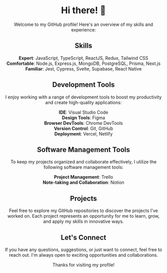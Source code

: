 <!-- Header -->
<h1 align="center">Hi there! 👋</h1>
<p align="center">
  Welcome to my GitHub profile! Here's an overview of my skills and experience:
</p>

<!-- Skills Section -->
<h2 align="center">Skills</h2>
<p align="center">
  <strong>Expert</strong>: JavaScript, TypeScript, ReactJS, Redux, Tailwind CSS<br>
  <strong>Comfortable</strong>: Node.js, Express.js, MongoDB, PostgreSQL, Prisma, Next.js<br>
  <strong>Familiar</strong>: Jest, Cypress, Svelte, Supabase, React Native
</p>

<!-- Development Tools Section -->
<h2 align="center">Development Tools</h2>
<p align="center">
  I enjoy working with a range of development tools to boost my productivity and create high-quality applications:
</p>
<p align="center">
  <strong>IDE</strong>: Visual Studio Code<br>
  <strong>Design Tools</strong>: Figma<br>
  <strong>Browser DevTools</strong>: Chrome DevTools<br>
  <strong>Version Control</strong>: Git, GitHub<br>
  <strong>Deployment</strong>: Vercel, Netlify
</p>

<!-- Software Management Tools Section -->
<h2 align="center">Software Management Tools</h2>
<p align="center">
  To keep my projects organized and collaborate effectively, I utilize the following software management tools:
</p>
<p align="center">
  <strong>Project Management</strong>: Trello<br>
  <strong>Note-taking and Collaboration</strong>: Notion
</p>

<!-- Projects Section -->
<h2 align="center">Projects</h2>
<p align="center">
  Feel free to explore my GitHub repositories to discover the projects I've worked on. Each project represents an opportunity for me to learn, grow, and apply my skills in innovative ways.
</p>

<!-- Contact Section -->
<h2 align="center">Let's Connect</h2>
<p align="center">
  If you have any questions, suggestions, or just want to connect, feel free to reach out. I'm always open to exciting opportunities and collaborations.
</p>
<p align="center">
  <!-- Optional: Add social media links or other contact information here -->
</p>

<!-- Footer -->
<p align="center">
  Thanks for visiting my profile!
</p>
